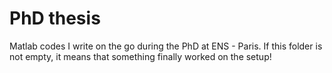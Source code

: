 # PhD thesis
Matlab codes I write on the go during the PhD at ENS - Paris.
If this folder is not empty, it means that something finally worked on the setup!
